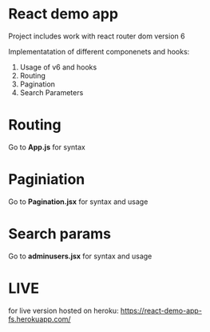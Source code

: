# React demo app
Project includes work with react router dom version 6

Implementatation of different componenets and hooks:

1. Usage of v6 and hooks
2. Routing
3. Pagination 
4. Search Parameters 

# Routing 
Go to **App.js** for syntax

# Paginiation 
Go to **Pagination.jsx** for syntax and usage 

# Search params 
Go to **adminusers.jsx** for syntax and usage 

#  LIVE

for live version hosted on heroku: https://react-demo-app-fs.herokuapp.com/

